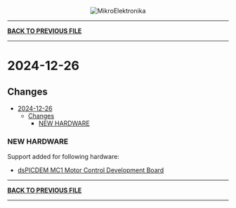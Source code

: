 <p align="center">
  <img src="http://www.mikroe.com/img/designs/beta/logo_small.png?raw=true" alt="MikroElektronika"/>
</p>

---

**[BACK TO PREVIOUS FILE](../changelog.md)**

---

# 2024-12-26

## Changes

- [2024-12-26](#2024-12-26)
  - [Changes](#changes)
    - [NEW HARDWARE](#new-hardware)

### NEW HARDWARE

Support added for following hardware:

+ [dsPICDEM MC1 Motor Control Development Board](https://mplab-discover.microchip.com/v2/item/com.microchip.portal.evalboard/com.microchip.subcategories.modules-and-peripherals.communication.can.Others/mcu08.dm300020/1.0.0?view=about)

---

**[BACK TO PREVIOUS FILE](../changelog.md)**

---
